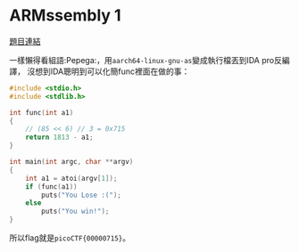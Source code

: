 # ARMssembly 1

[題目連結](https://play.picoctf.org/practice/challenge/111)

一樣懶得看組語:Pepega:，用`aarch64-linux-gnu-as`變成執行檔丟到IDA pro反編譯，
沒想到IDA聰明到可以化簡func裡面在做的事：

```c
#include <stdio.h>
#include <stdlib.h>

int func(int a1)
{
    // (85 << 6) // 3 = 0x715
    return 1813 - a1;
}

int main(int argc, char **argv)
{
    int a1 = atoi(argv[1]);
    if (func(a1))
        puts("You Lose :(");
    else
        puts("You win!");
}
```

所以flag就是`picoCTF{00000715}`。
